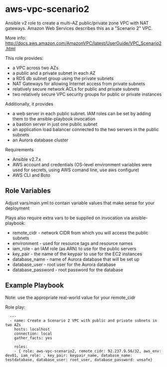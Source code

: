 aws-vpc-scenario2
=================

Ansible v2 role to create a multi-AZ public/private zone VPC with NAT gateways. Amazon Web Services describes this as a "Scenario 2" VPC.


More info: http://docs.aws.amazon.com/AmazonVPC/latest/UserGuide/VPC_Scenario2.html

This role provides:

- a VPC across two AZs
- a public and a private subnet in each AZ
- a RDS db subnet group using the private subnets
- NAT Gateways for allowing Internet access from private subnets
- relatively secure network ACLs for public and private subnets
- two relatively secure VPC security groups for public or private instances

Additionally, it provides
- a web server in each public subnet. IAM roles can be set by adding them to the ansible-playbook invocation
- a bastion server in just one public subnet
- an application load balancer connected to the two servers in the public subnets
- an Aurora database cluster

Requirements

- Ansible v2.7.x
- AWS account and credentials (OS-level environment variables were used for secrets, using AWS comand line, use aws configure)
- AWS CLI and Boto

Role Variables
--------------

Adjust vars/main.yml to contain variable values that make sense for your deployment

Plays also require extra vars to be supplied on invocation via ansible-playbook:

- remote_cidr - network CIDR from which you will access the public subnets
- environment - used for resource tags and resource names
- iam_role - an IAM role (as ARN) to use for the public servers
- key_pair - the name of the keypair to use for the EC2 instances
- database_name - name of Aurora database that will be set up
- database_user - root user for the Aurora database
- database_password - root password for the database


Example Playbook
----------------

Note: use the appropriate real-world value for your remote_cidr

Role play:
~~~~
  ---
  - name: Create a Scenario 2 VPC with public and private subnets in two AZs
    hosts: localhost
    connection: local
    gather_facts: yes

    roles:
    - { role: aws-vpc-scenario2, remote_cidr: 92.237.9.56/32, aws_env: dev01, iam_role: , key_pair: keypair_name, database_name: testdatabase, database_user: root_user, database_password: unsafe}
~~~~

